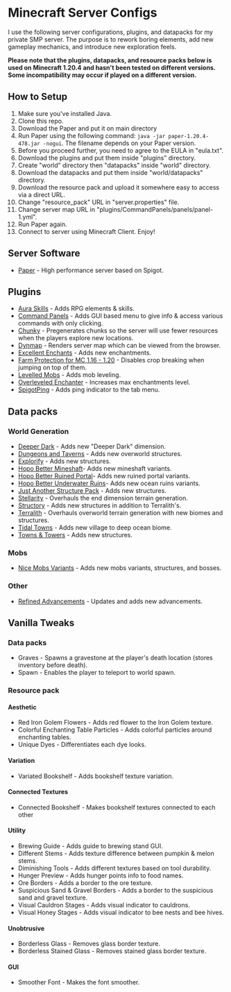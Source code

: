 # Minecraft Server Configs
I use the following server configurations, plugins, and datapacks for my private SMP server. The purpose is to rework boring elements, add new gameplay mechanics, and introduce new exploration feels.

**Please note that the plugins, datapacks, and resource packs below is used on Minecraft 1.20.4 and hasn't been tested on different versions. Some incompatibility may occur if played on a different version.**

## How to Setup
1. Make sure you've installed Java.
2. Clone this repo.
3. Download the Paper and put it on main directory
4. Run Paper using the following command: `java -jar paper-1.20.4-478.jar -nogui`. The filename depends on your Paper version.
5. Before you proceed further, you need to agree to the EULA in "eula.txt".
6. Download the plugins and put them inside "plugins" directory.
7. Create "world" directory then "datapacks" inside "world" directory.
8. Download the datapacks and put them inside "world/datapacks" directory.
9. Download the resource pack and upload it somewhere easy to access via a direct URL.
10. Change "resource_pack" URL in "server.properties" file.
11. Change server map URL in "plugins/CommandPanels/panels/panel-1.yml".
12. Run Paper again.
13. Connect to server using Minecraft Client. Enjoy!

## Server Software
- [Paper](https://papermc.io) - High performance server based on Spigot.
## Plugins
- [Aura Skills](https://www.spigotmc.org/resources/auraskills-formerly-aurelium-skills.81069/) - Adds RPG elements & skills.
- [Command Panels](https://www.spigotmc.org/resources/command-panels-custom-guis.67788/) - Adds GUI based menu to give info & access various commands with only clicking.
- [Chunky](https://www.spigotmc.org/resources/chunky.81534) - Pregenerates chunks so the server will use fewer resources when the players explore new locations.
- [Dynmap](https://www.spigotmc.org/resources/dynmap%C2%AE.274/) - Renders server map which can be viewed from the browser.
- [Excellent Enchants](https://www.spigotmc.org/resources/excellentenchants-vanilla-like-enchantments-1-16-1-18.61693/) - Adds new enchantments.
- [Farm Protection for MC 1.16 - 1.20](https://www.spigotmc.org/resources/farm-protection-for-mc-1-16-1-20.85488/) - Disables crop breaking when jumping on top of them.
- [Levelled Mobs](https://www.spigotmc.org/resources/levelledmobs.74304/) - Adds mob leveling.
- [Overleveled Enchanter](https://www.spigotmc.org/resources/overleveled-enchanter.93379/) - Increases max enchantments level.
- [SpigotPing](https://www.spigotmc.org/resources/spigotping-added-in-tablist-ping.24419/) - Adds ping indicator to the tab menu.
## Data packs
### World Generation
- [Deeper Dark](https://modrinth.com/datapack/deeper_dark) - Adds new "Deeper Dark" dimension.
- [Dungeons and Taverns](https://modrinth.com/datapack/dungeons-and-taverns) - Adds new overworld structures.
- [Explorify](https://modrinth.com/datapack/explorify) - Adds new structures.
- [Hopo Better Mineshaft](https://modrinth.com/datapack/better-mineshaft)- Adds new mineshaft variants.
- [Hopo Better Ruined Portal](https://modrinth.com/datapack/hopo-better-ruined-portals)- Adds new ruined portal variants.
- [Hopo Better Underwater Ruins](https://modrinth.com/datapack/better-underwater-ruins)- Adds new ocean ruins variants.
- [Just Another Structure Pack](https://modrinth.com/datapack/just-another-structure-pack/) - Adds new structures.
- [Stellarity](https://modrinth.com/datapack/stellarity) - Overhauls the end dimension terrain generation.
- [Structory](https://www.stardustlabs.net/datapacks#Structory) - Adds new structures in addition to Terralith's.
- [Terralith](https://www.stardustlabs.net/datapacks#Terralith) - Overhauls overworld terrain generation with new biomes and structures.
- [Tidal Towns](https://modrinth.com/datapack/tidal-towns) - Adds new village to deep ocean biome.
- [Towns & Towers](https://www.planetminecraft.com/data-pack/towns-amp-towers-structure-overhaul/) - Adds new structures.
### Mobs
- [Nice Mobs Variants](https://www.planetminecraft.com/data-pack/nice-mob-variants/) - Adds new mobs variants, structures, and bosses.
### Other
- [Refined Advancements](https://modrinth.com/datapack/refined-advancements) - Updates and adds new advancements.
## Vanilla Tweaks
### Data packs
- Graves - Spawns a gravestone at the player's death location (stores inventory before death).
- Spawn - Enables the player to teleport to world spawn.
### Resource pack
#### Aesthetic
- Red Iron Golem Flowers - Adds red flower to the Iron Golem texture.
- Colorful Enchanting Table Particles - Adds colorful particles around enchanting tables.
- Unique Dyes - Differentiates each dye looks.
#### Variation
- Variated Bookshelf - Adds bookshelf texture variation.
#### Connected Textures
- Connected Bookshelf - Makes bookshelf textures connected to each other
#### Utility
- Brewing Guide - Adds guide to brewing stand GUI.
- Different Stems - Adds texture difference between pumpkin & melon stems.
- Diminishing Tools - Adds different textures based on tool durability.
- Hunger Preview - Adds hunger points info to food names.
- Ore Borders - Adds a border to the ore texture.
- Suspicious Sand & Gravel Borders - Adds a border to the suspicious sand and gravel texture.
- Visual Cauldron Stages - Adds visual indicator to cauldrons.
- Visual Honey Stages - Adds visual indicator to bee nests and bee hives.
#### Unobtrusive
- Borderless Glass - Removes glass border texture.
- Borderless Stained Glass - Removes stained glass border texture.
#### GUI
- Smoother Font - Makes the font smoother.